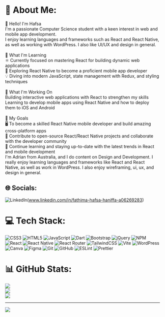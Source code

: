 # 💫 About Me:
👋 Hello! I'm Hafsa<br>I'm a passionate Computer Science student with a keen interest in web and mobile app development. <br>I enjoy learning languages and frameworks such as React and React Native, as well as working with WordPress. I also like UI/UX and design in general.<br><br>🌱 What I'm Learning<br>⚛️ Currently focused on mastering React for building dynamic web applications<br>📱 Exploring React Native to become a proficient mobile app developer<br>💡 Diving into modern JavaScript, state management with Redux, and styling techniques<br><br>🚀 What I'm Working On<br>Building interactive web applications with React to strengthen my skills<br>Learning to develop mobile apps using React Native and how to deploy them to iOS and Android<br><br>🌟 My Goals<br>🖥️ To become a skilled React Native mobile developer and build amazing cross-platform apps<br>🚀 Contribute to open-source React/React Native projects and collaborate with the developer community<br>🎯 Continue learning and staying up-to-date with the latest trends in React and mobile development<br>
I'm Adrian from Australia, and I do content on Design and Development. I really enjoy learning languages and frameworks like React and React Native, as well as work in WordPress. I also enjoy wireframing, ui, ux, and design in general.


## 🌐 Socials:
![LinkedIn](https://img.shields.io/badge/LinkedIn-%230077B5.svg?logo=linkedin&logoColor=white)(www.linkedin.com/in/fathima-hafsa-haniffa-a06269283) 

# 💻 Tech Stack:
![CSS3](https://img.shields.io/badge/css3-%231572B6.svg?style=flat&logo=css3&logoColor=white) ![HTML5](https://img.shields.io/badge/html5-%23E34F26.svg?style=flat&logo=html5&logoColor=white) ![JavaScript](https://img.shields.io/badge/javascript-%23323330.svg?style=flat&logo=javascript&logoColor=%23F7DF1E) ![Dart](https://img.shields.io/badge/dart-%230175C2.svg?style=flat&logo=dart&logoColor=white) ![Bootstrap](https://img.shields.io/badge/bootstrap-%238511FA.svg?style=flat&logo=bootstrap&logoColor=white) ![jQuery](https://img.shields.io/badge/jquery-%230769AD.svg?style=flat&logo=jquery&logoColor=white) ![NPM](https://img.shields.io/badge/NPM-%23CB3837.svg?style=flat&logo=npm&logoColor=white) ![React](https://img.shields.io/badge/react-%2320232a.svg?style=flat&logo=react&logoColor=%2361DAFB) ![React Native](https://img.shields.io/badge/react_native-%2320232a.svg?style=flat&logo=react&logoColor=%2361DAFB) ![React Router](https://img.shields.io/badge/React_Router-CA4245?style=flat&logo=react-router&logoColor=white) ![TailwindCSS](https://img.shields.io/badge/tailwindcss-%2338B2AC.svg?style=flat&logo=tailwind-css&logoColor=white) ![Vite](https://img.shields.io/badge/vite-%23646CFF.svg?style=flat&logo=vite&logoColor=white) ![WordPress](https://img.shields.io/badge/WordPress-%23117AC9.svg?style=flat&logo=WordPress&logoColor=white) ![Canva](https://img.shields.io/badge/Canva-%2300C4CC.svg?style=flat&logo=Canva&logoColor=white) ![Figma](https://img.shields.io/badge/figma-%23F24E1E.svg?style=flat&logo=figma&logoColor=white) ![Git](https://img.shields.io/badge/git-%23F05033.svg?style=flat&logo=git&logoColor=white) ![GitHub](https://img.shields.io/badge/github-%23121011.svg?style=flat&logo=github&logoColor=white) ![ESLint](https://img.shields.io/badge/ESLint-4B3263?style=flat&logo=eslint&logoColor=white) ![Prettier](https://img.shields.io/badge/prettier-%23F7B93E.svg?style=flat&logo=prettier&logoColor=black)
# 📊 GitHub Stats:
![](https://github-readme-stats.vercel.app/api?username=FaHafsa-DD&theme=dark&hide_border=false&include_all_commits=true&count_private=false)<br/>
![](https://github-readme-streak-stats.herokuapp.com/?user=FaHafsa-DD&theme=dark&hide_border=false)<br/>
![](https://github-readme-stats.vercel.app/api/top-langs/?username=FaHafsa-DD&theme=dark&hide_border=false&include_all_commits=true&count_private=false&layout=compact)


---
[![](https://visitcount.itsvg.in/api?id=FaHafsa-DD&icon=0&color=5)](https://visitcount.itsvg.in)

<!-- Proudly created with GPRM ( https://gprm.itsvg.in ) -->
  


<!---
FaHafsa-DD/FaHafsa-DD is a ✨ special ✨ repository because its `README.md` (this file) appears on your GitHub profile.
You can click the Preview link to take a look at your changes.
--->
